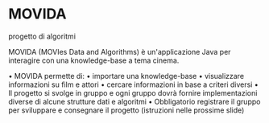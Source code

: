 # MOVIDA
progetto di algoritmi

MOVIDA (MOVIes Data and Algorithms) è un'applicazione Java per interagire con una knowledge-base a tema cinema.

• MOVIDA permette di:
    • importare una knowledge-base
    • visualizzare informazioni su film e attori
    • cercare informazioni in base a criteri diversi
    • Il progetto si svolge in gruppo e ogni gruppo dovrà fornire implementazioni diverse di alcune strutture dati e algoritmi
    • Obbligatorio registrare il gruppo per sviluppare e consegnare il progetto (istruzioni nelle prossime slide)